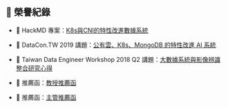 ## 🏅 榮譽紀錄

- 📘 HackMD 專案：[K8s與CNI的特性改進數據系統](https://hackmd.io/@Reagan/r1SXmej9L)

- 🧪 DataCon.TW 2019 講題：[公有雲、K8s、MongoDB 的特性改進 AI 系統](https://2019.datacon.tw/agenda/)
- 🧪 Taiwan Data Engineer Workshop 2018 Q2 講題：[大數據系統與影像辨識整合研究心得](https://www.accupass.com/event/1804261706519119503070)

- 👔 推薦函：[教授推薦函](https://github.com/MuTed00132/MuTed00132/blob/main/professor.pdf)
- 👔 推薦函：[主管推薦函](https://github.com/MuTed00132/MuTed00132/blob/main/manager.png)


